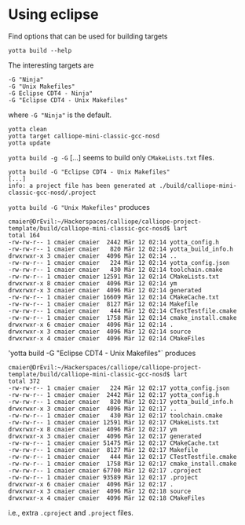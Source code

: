 # Using eclipse

Find options that can be used for building targets

    yotta build --help

The interesting targets are 

    -G "Ninja"
    -G "Unix Makefiles"
    -G Eclipse CDT4 - Ninja"
    -G "Eclipse CDT4 - Unix Makefiles"

where `-G "Ninja"` is the default.

    yotta clean
    yotta target calliope-mini-classic-gcc-nosd
    yotta update

`yotta build -g -G` [...] seems to build only `CMakeLists.txt` files.

    yotta build -G "Eclipse CDT4 - Unix Makefiles"
    [...]
    info: a project file has been generated at ./build/calliope-mini-classic-gcc-nosd/.project

`yotta build -G "Unix Makefiles"` produces  

    cmaier@DrEvil:~/Hackerspaces/calliope/calliope-project-template/build/calliope-mini-classic-gcc-nosd$ lart
    total 164
    -rw-rw-r-- 1 cmaier cmaier  2442 Mär 12 02:14 yotta_config.h
    -rw-rw-r-- 1 cmaier cmaier   820 Mär 12 02:14 yotta_build_info.h
    drwxrwxr-x 3 cmaier cmaier  4096 Mär 12 02:14 ..
    -rw-rw-r-- 1 cmaier cmaier   224 Mär 12 02:14 yotta_config.json
    -rw-rw-r-- 1 cmaier cmaier   430 Mär 12 02:14 toolchain.cmake
    -rw-rw-r-- 1 cmaier cmaier 12591 Mär 12 02:14 CMakeLists.txt
    drwxrwxr-x 8 cmaier cmaier  4096 Mär 12 02:14 ym
    drwxrwxr-x 3 cmaier cmaier  4096 Mär 12 02:14 generated
    -rw-rw-r-- 1 cmaier cmaier 16609 Mär 12 02:14 CMakeCache.txt
    -rw-rw-r-- 1 cmaier cmaier  8127 Mär 12 02:14 Makefile
    -rw-rw-r-- 1 cmaier cmaier   444 Mär 12 02:14 CTestTestfile.cmake
    -rw-rw-r-- 1 cmaier cmaier  1758 Mär 12 02:14 cmake_install.cmake
    drwxrwxr-x 6 cmaier cmaier  4096 Mär 12 02:14 .
    drwxrwxr-x 3 cmaier cmaier  4096 Mär 12 02:14 source
    drwxrwxr-x 4 cmaier cmaier  4096 Mär 12 02:14 CMakeFiles

'yotta build -G "Eclipse CDT4 - Unix Makefiles"` produces

    cmaier@DrEvil:~/Hackerspaces/calliope/calliope-project-template/build/calliope-mini-classic-gcc-nosd$ lart
    total 372
    -rw-rw-r-- 1 cmaier cmaier   224 Mär 12 02:17 yotta_config.json
    -rw-rw-r-- 1 cmaier cmaier  2442 Mär 12 02:17 yotta_config.h
    -rw-rw-r-- 1 cmaier cmaier   820 Mär 12 02:17 yotta_build_info.h
    drwxrwxr-x 3 cmaier cmaier  4096 Mär 12 02:17 ..
    -rw-rw-r-- 1 cmaier cmaier   430 Mär 12 02:17 toolchain.cmake
    -rw-rw-r-- 1 cmaier cmaier 12591 Mär 12 02:17 CMakeLists.txt
    drwxrwxr-x 8 cmaier cmaier  4096 Mär 12 02:17 ym
    drwxrwxr-x 3 cmaier cmaier  4096 Mär 12 02:17 generated
    -rw-rw-r-- 1 cmaier cmaier 51475 Mär 12 02:17 CMakeCache.txt
    -rw-rw-r-- 1 cmaier cmaier  8127 Mär 12 02:17 Makefile
    -rw-rw-r-- 1 cmaier cmaier   444 Mär 12 02:17 CTestTestfile.cmake
    -rw-rw-r-- 1 cmaier cmaier  1758 Mär 12 02:17 cmake_install.cmake
    -rw-rw-r-- 1 cmaier cmaier 67700 Mär 12 02:17 .cproject
    -rw-rw-r-- 1 cmaier cmaier 93589 Mär 12 02:17 .project
    drwxrwxr-x 6 cmaier cmaier  4096 Mär 12 02:17 .
    drwxrwxr-x 3 cmaier cmaier  4096 Mär 12 02:18 source
    drwxrwxr-x 4 cmaier cmaier  4096 Mär 12 02:18 CMakeFiles

i.e., extra `.cproject` and `.project` files.


